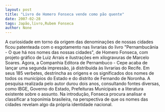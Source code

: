 ```yaml
---
layout: post
title: "Livro de Homero Fonseca vende como pão quente"
date: 2007-02-28
tags: Japão,livro,Rubem Fonseca
author: None
---
```

A curiosidade em torno da origem das denominações de nossas cidades ficou patenteada com o esgotamento nas livrarias do livro \"Pernambucânia - O que há nos nomes das nossas cidades\", de Homero Fonseca, com projeto gráfico de Luiz Arrais e ilustrações em xilogravuras de Marcelo Soares. 
Agora, a Companhia Editora de Pernambuco - Cepe acaba de lançar uma segunda impressão, já distribuída às livrarias do Recife. 
Em seus 185 verbetes, destrincha as origens e os significados dos nomes de todos os municípios do Estado e do distrito de Fernando de Noronha. 
A pesquisa realizada pelo autor durou dois anos, consultando fontes diversas, como IBGE, Governo do Estado, Prefeituras Municipais e a literatura existente sobre o assunto. 
Na introdução, Fonseca procura analisar e classificar a toponímia brasileira, na perspectiva de que os nomes das cidades revelam algo da própria identidade nacional. 